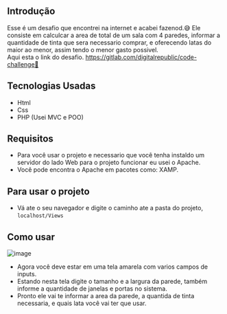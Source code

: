## Introdução 
Esse é um desafio que encontrei na internet e acabei fazenod.😅 Ele consiste em calculcar a area de total de um sala com 4 paredes, informar a quantidade de tinta que sera necessario comprar, e oferecendo latas do maior ao menor, assim tendo o menor gasto possivel.<br>
Aqui esta o link do desafio. https://gitlab.com/digitalrepublic/code-challenge🧐 

## Tecnologias Usadas 
- Html 
- Css
- PHP (Usei MVC e POO)
 
 ## Requisitos
 - Para você usar o projeto e necessario que você tenha instaldo um servidor do lado Web para o projeto funcionar eu usei o Apache.
 - Você pode encontra o Apache em pacotes como: XAMP. 
 
 ## Para usar o projeto
 - Vá ate o seu navegador e digite o caminho ate a pasta do projeto, `localhost/Views`
 
 ## Como usar
 ![image](https://user-images.githubusercontent.com/101288756/177700811-17c79ada-cf2a-41e3-99d9-e95d57c3b638.png)
- Agora você deve estar em uma tela amarela com varios campos de inputs. 
- Estando nesta tela digite o tamanho e a largura da parede, também informe a quantidade de janelas e portas no sistema. 
- Pronto ele vai te informar a area da parede, a quantida de tinta necessaria, e quais lata você vai ter que usar.
